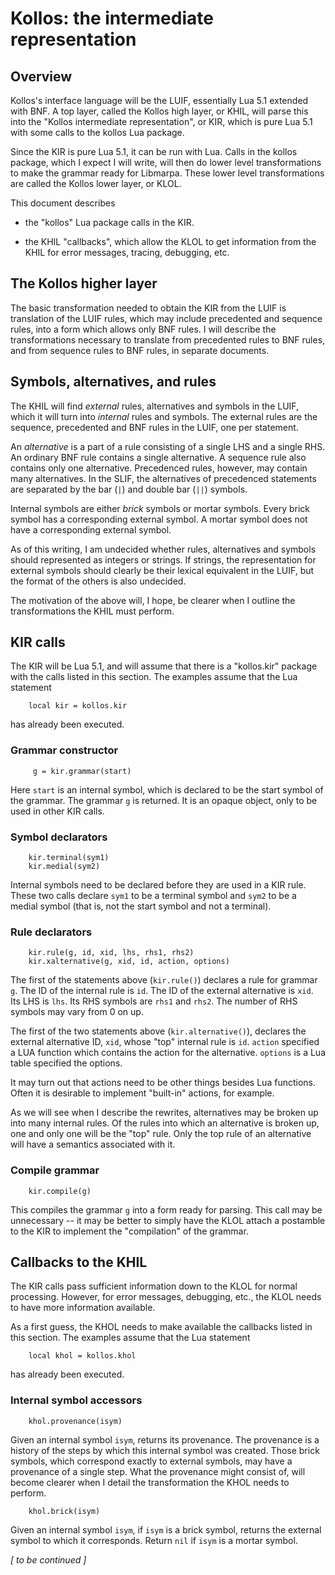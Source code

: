 # Kollos: the intermediate representation

## Overview

Kollos's interface language will be the LUIF, essentially
Lua 5.1 extended with BNF.
A top layer, called the Kollos high layer, or KHIL,
will parse this into the "Kollos intermediate representation",
or KIR,
which is pure Lua 5.1 with some calls to the kollos Lua package.

Since the KIR is pure Lua 5.1, it can be run with Lua.
Calls in the kollos package, which I expect I will write,
will then do lower level transformations to make the grammar
ready for Libmarpa.
These lower level transformations are called the Kollos lower
layer, or KLOL.

This document describes

* the "kollos" Lua package calls in the KIR.

* the KHIL "callbacks", which allow the KLOL to get information
  from the KHIL for error messages, tracing, debugging, etc.

## The Kollos higher layer

The basic transformation needed to obtain the KIR from the LUIF is
translation of the LUIF rules, which may include precedented and
sequence rules, into a form which allows only BNF rules.
I will describe the transformations necessary to translate from
precedented rules to BNF rules,
and from sequence rules to BNF rules,
in separate documents.

## Symbols, alternatives, and rules

The KHIL will find *external* rules, alternatives and symbols
in the LUIF,
which it will turn into *internal* rules and symbols.
The external rules are the sequence, precedented and
BNF rules in the LUIF, one per statement.

An *alternative* is a part of a rule consisting of
a single LHS and a single RHS.
An ordinary BNF rule contains a single alternative.
A sequence rule also contains only one alternative.
Precedenced rules, however, may contain many alternatives.
In the SLIF, the alternatives of precedenced
statements are separated by the bar (`|`)
and double bar (`||`) symbols.

Internal symbols are either *brick* symbols or mortar
symbols.
Every brick symbol has a corresponding external symbol.
A mortar symbol does not have
a corresponding external symbol.

As of this writing, I am undecided whether rules, alternatives
and symbols should represented as integers or strings.
If strings, the representation for external symbols should
clearly be their lexical equivalent in the LUIF,
but the format of the others is also undecided.

The motivation of the above will, I hope,
be clearer when I outline the
transformations the KHIL must perform.

## KIR calls

The KIR will be Lua 5.1, and will assume that there is a "kollos.kir"
package with the calls listed in this section.
The examples assume that the Lua statement
```
    local kir = kollos.kir
```
has already been executed.

### Grammar constructor

```
     g = kir.grammar(start)
```
Here `start` is an internal symbol, which is
declared to be the start symbol of the grammar.
The grammar `g` is returned.
It is an opaque object, only to be used in other KIR
calls.

### Symbol declarators
```
    kir.terminal(sym1)
    kir.medial(sym2)
```
Internal symbols need to be declared before they
are used in a KIR rule.
These two calls declare `sym1` to be a terminal
symbol and `sym2` to be a medial symbol
(that is, not the start symbol and not a terminal).

### Rule declarators

```
    kir.rule(g, id, xid, lhs, rhs1, rhs2)
    kir.xalternative(g, xid, id, action, options)
```
The first of the statements above
(`kir.rule()`)
declares a rule for grammar `g`.
The ID of the internal rule is `id`.
The ID of the external alternative is `xid`.
Its LHS is `lhs`.
Its RHS symbols are `rhs1` and `rhs2`.
The number of RHS symbols may vary from 0 on up.

The first of the two statements above (`kir.alternative()`),
declares the external alternative ID, `xid`,
whose "top" internal rule is `id`.
`action` specified a LUA function which contains the
action for the alternative.
`options` is a Lua table specified the options.

It may turn out that actions need to be other things
besides Lua functions.
Often it is desirable to implement "built-in" actions,
for example.

As we will see when I describe the rewrites, alternatives
may be broken up into many internal rules.
Of the rules into which an alternative is broken up,
one and only one will be the "top" rule.
Only the top rule of an alternative will have a semantics
associated with it.

### Compile grammar
```
    kir.compile(g)
```
This compiles the grammar `g` into a form ready for
parsing.
This call may be unnecessary  --
it may be better to simply have the KLOL attach
a postamble to the KIR to implement the "compilation"
of the grammar.

## Callbacks to the KHIL

The KIR calls pass sufficient information down to the
KLOL for normal processing.
However, for error messages, debugging, etc.,
the KLOL needs to have more information available.

As a first guess,
the KHOL needs to make available the callbacks listed
in this section.
The examples assume that the Lua statement
```
    local khol = kollos.khol
```
has already been executed.

### Internal symbol accessors

```
    khol.provenance(isym)
```
Given an internal symbol `isym`, returns its
provenance.
The provenance is a history of the steps by
which this internal symbol was created.
Those brick symbols, which correspond exactly to external
symbols, may have a provenance of
a single step.
What the provenance might consist of,
will become clearer when I detail the transformation
the KHOL needs to perform.

```
    khol.brick(isym)
```
Given an internal symbol `isym`,
if `isym` is a brick symbol,
returns the
external symbol to which it corresponds.
Return `nil` if `isym` is a mortar symbol.

*[ to be continued ]*

<!---
vim: expandtab shiftwidth=4
-->
